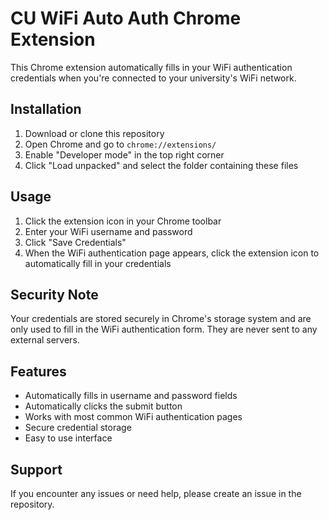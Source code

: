 # CU WiFi Auto Auth Chrome Extension

This Chrome extension automatically fills in your WiFi authentication credentials when you're connected to your university's WiFi network.

## Installation

1. Download or clone this repository
2. Open Chrome and go to `chrome://extensions/`
3. Enable "Developer mode" in the top right corner
4. Click "Load unpacked" and select the folder containing these files

## Usage

1. Click the extension icon in your Chrome toolbar
2. Enter your WiFi username and password
3. Click "Save Credentials"
4. When the WiFi authentication page appears, click the extension icon to automatically fill in your credentials

## Security Note

Your credentials are stored securely in Chrome's storage system and are only used to fill in the WiFi authentication form. They are never sent to any external servers.

## Features

- Automatically fills in username and password fields
- Automatically clicks the submit button
- Works with most common WiFi authentication pages
- Secure credential storage
- Easy to use interface

## Support

If you encounter any issues or need help, please create an issue in the repository. 